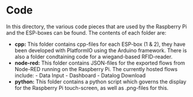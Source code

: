 # Code
In this directory, the various code pieces that are used by the Raspberry Pi and the ESP-boxes can be found.
The contents of each folder are:

- **cpp:** This folder contains cpp-files for each ESP-box (1 & 2), they have been developed with PlatformIO using the Arduino framework.
           There is also a folder condtaining code for a wiegand-based RFID-reader.
- **node-red:** This folder contains JSON-files for the exported flows from Node-RED running on the Raspberry Pi. The currently hosted
            flows include:
            - Data Input
            - Dashboard
            - Datalog Download
- **python:** This folder contains a python script which governs the display for the Raspberry Pi touch-screen, as well as .png-files for
           this. 

